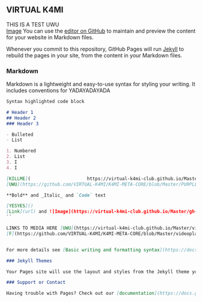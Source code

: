 ## VIRTUAL K4MI
THIS IS A TEST UWU                         
[Image](https://virtual-k4mi-club.github.io/Master/gh-pages/274081922_703899790605229_7128817054304030362_n.jpg)
You can use the [editor on GitHub](https://github.com/VIRTUAL-K4MI-CLUB/Master/edit/gh-pages/index.md) to maintain and preview the content for your website in Markdown files.

Whenever you commit to this repository, GitHub Pages will run [Jekyll](https://jekyllrb.com/) to rebuild the pages in your site, from the content in your Markdown files.

### Markdown

Markdown is a lightweight and easy-to-use syntax for styling your writing. It includes conventions for YADAYADAYADA

```markdown
Syntax highlighted code block

# Header 1
## Header 2
### Header 3

- Bulleted
- List

1. Numbered
2. List 
3. I
4. I

[KILLME](                     https://virtual-k4mi-club.github.io/Master
[UWU](https://github.com/VIRTUAL-K4MI/K4MI-META-CORE/blob/Master/PURPLE.mp3)

**Bold** and _Italic_ and `Code` text

[YESYES]()
[Link](url) and ![Image](https://virtual-k4mi-club.github.io/Master/gh-pages/274081922_703899790605229_7128817054304030362_n.jpg)
``

LINKS TO MEDIA HERE [UWU](https://virtual-k4mi-club.github.io/Master/videoplayback%20(2).mp3)
[F](https://github.com/VIRTUAL-K4MI/K4MI-META-CORE/blob/Master/videoplayback%20(2).mp3)


For more details see [Basic writing and formatting syntax](https://docs.github.com/en/github/writing-on-github/getting-started-with-writing-and-formatting-on-github/basic-writing-and-formatting-syntax).

### Jekyll Themes

Your Pages site will use the layout and styles from the Jekyll theme you have selected in your [repository settings](https://github.com/VIRTUAL-K4MI-CLUB/Master/settings/pages). The name of this theme is saved in the Jekyll `_config.yml` configuration file.

### Support or Contact

Having trouble with Pages? Check out our [documentation](https://docs.github.com/categories/github-pages-basics/) or [contact support](https://support.github.com/contact) and we’ll help you sort it out.
